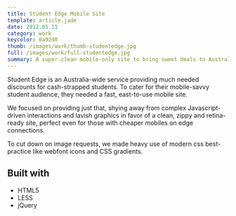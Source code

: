 ```yaml
---
title: Student Edge Mobile Site
template: article.jade
date: 2012.05.11
category: work
keycolor: 0a92d0
thumb: /images/work/thumb-studentedge.jpg
full: /images/work/full-studentedge.jpg
summary: A super-clean mobile-only site to bring sweet deals to Australa's money-conscious students
---
```


Student Edge is an Australia-wide service providing much needed discounts for cash-strapped students. To cater for their mobile-savvy student audience, they needed a fast, east-to-use mobile site.

We focused on providing just that, shying away from complex Javascript-driven interactions and lavish graphics in favor of a clean, zippy and retina-ready site, perfect even for those with cheaper mobiles on edge connections.

To cut down on image requests, we made heavy use of modern css best-practice like webfont icons and CSS gradients.

## Built with

- HTML5
- LESS
- jQuery
